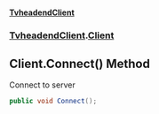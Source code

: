 #### [TvheadendClient](./index.md 'index')
### [TvheadendClient](./TvheadendClient.md 'TvheadendClient').[Client](./TvheadendClient-Client.md 'TvheadendClient.Client')
## Client.Connect() Method
Connect to server  
```csharp
public void Connect();
```
